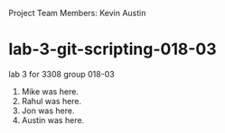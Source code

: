Project Team Members:
 Kevin 
Austin

# lab-3-git-scripting-018-03
lab 3 for 3308 group 018-03

1. Mike was here.
3. Rahul was here.
2. Jon was here.
4. Austin was here.
